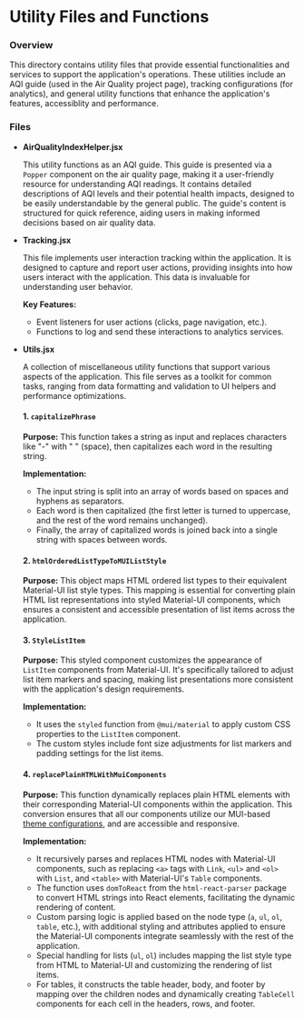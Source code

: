 # Utility Files and Functions

### Overview

This directory contains utility files that provide essential functionalities and services to support the application's operations. These utilities include an AQI guide (used in the Air Quality project page), tracking configurations (for analytics), and general utility functions that enhance the application's features, accessiblity and performance.

### Files

- **AirQualityIndexHelper.jsx**

  This utility functions as an AQI guide. This guide is presented via a `Popper` component on the air quality page, making it a user-friendly resource for understanding AQI readings. It contains detailed descriptions of AQI levels and their potential health impacts, designed to be easily understandable by the general public. The guide's content is structured for quick reference, aiding users in making informed decisions based on air quality data.

- **Tracking.jsx**

  This file implements user interaction tracking within the application. It is designed to capture and report user actions, providing insights into how users interact with the application. This data is invaluable for understanding user behavior.

  **Key Features:**
  - Event listeners for user actions (clicks, page navigation, etc.).
  - Functions to log and send these interactions to analytics services.

- **Utils.jsx**

  A collection of miscellaneous utility functions that support various aspects of the application. This file serves as a toolkit for common tasks, ranging from data formatting and validation to UI helpers and performance optimizations.

	#### 1. `capitalizePhrase`

	**Purpose:** This function takes a string as input and replaces characters like "-" with " " (space), then capitalizes each word in the resulting string.

	**Implementation:**
	- The input string is split into an array of words based on spaces and hyphens as separators.
	- Each word is then capitalized (the first letter is turned to uppercase, and the rest of the word remains unchanged).
	- Finally, the array of capitalized words is joined back into a single string with spaces between words.

	#### 2. `htmlOrderedListTypeToMUIListStyle`

	**Purpose:** This object maps HTML ordered list types to their equivalent Material-UI list style types. This mapping is essential for converting plain HTML list representations into styled Material-UI components, which ensures a consistent and accessible presentation of list items across the application.

	#### 3. `StyleListItem`

	**Purpose:** This styled component customizes the appearance of `ListItem` components from Material-UI. It's specifically tailored to adjust list item markers and spacing, making list presentations more consistent with the application's design requirements.

	**Implementation:**
	- It uses the `styled` function from `@mui/material` to apply custom CSS properties to the `ListItem` component.
	- The custom styles include font size adjustments for list markers and padding settings for the list items.

	#### 4. `replacePlainHTMLWithMuiComponents`

	**Purpose:** This function dynamically replaces plain HTML elements with their corresponding Material-UI components within the application. This conversion ensures that all our components utilize our MUI-based [theme configurations](../Themes/README.md), and are accessible and responsive.

	**Implementation:**
	- It recursively parses and replaces HTML nodes with Material-UI components, such as replacing `<a>` tags with `Link`, `<ul>` and `<ol>` with `List`, and `<table>` with Material-UI's `Table` components.
	- The function uses `domToReact` from the `html-react-parser` package to convert HTML strings into React elements, facilitating the dynamic rendering of content.
	- Custom parsing logic is applied based on the node type (`a`, `ul`, `ol`, `table`, etc.), with additional styling and attributes applied to ensure the Material-UI components integrate seamlessly with the rest of the application.
	- Special handling for lists (`ul`, `ol`) includes mapping the list style type from HTML to Material-UI and customizing the rendering of list items.
	- For tables, it constructs the table header, body, and footer by mapping over the children nodes and dynamically creating `TableCell` components for each cell in the headers, rows, and footer.